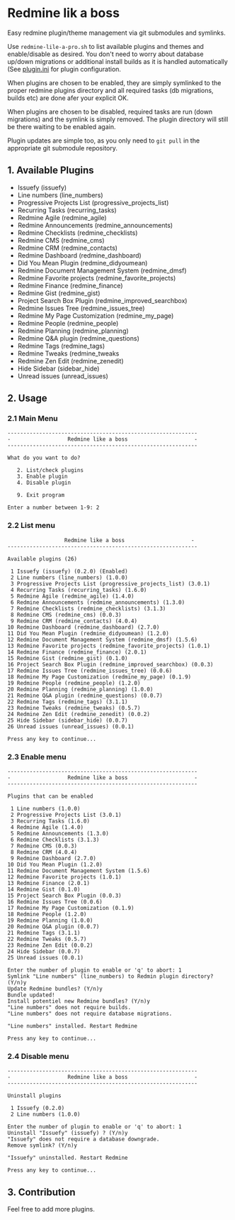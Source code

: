 # Redmine lik a boss

Easy redmine plugin/theme management via git submodules and symlinks.

Use `redmine-lile-a-pro.sh` to list available plugins and themes and enable/disable as desired. You don't need to worry about database up/down migrations or additional install builds as it is handled automatically (See [plugin.ini](https://github.com/cytopia/redmine-like-a-boss/blob/master/redmine-plugins/plugin.ini) for plugin configuration.

When plugins are chosen to be enabled, they are simply symlinked to the proper redmine plugins directory and all required tasks (db migrations, builds etc) are done afer your explicit OK.

When plugins are chosen to be disabled, required tasks are run (down migrations) and the symlink is simply removed. The plugin directory will still be there waiting to be enabled again.

Plugin updates are simple too, as you only need to `git pull` in the appropriate git submodule repository.


## 1. Available Plugins

* Issuefy (issuefy)
* Line numbers (line_numbers)
* Progressive Projects List (progressive_projects_list)
* Recurring Tasks (recurring_tasks)
* Redmine Agile (redmine_agile)
* Redmine Announcements (redmine_announcements)
* Redmine Checklists (redmine_checklists)
* Redmine CMS (redmine_cms)
* Redmine CRM (redmine_contacts)
* Redmine Dashboard (redmine_dashboard)
* Did You Mean Plugin (redmine_didyoumean)
* Redmine Document Management System (redmine_dmsf)
* Redmine Favorite projects (redmine_favorite_projects)
* Redmine Finance (redmine_finance)
* Redmine Gist (redmine_gist)
* Project Search Box Plugin (redmine_improved_searchbox)
* Redmine Issues Tree (redmine_issues_tree)
* Redmine My Page Customization (redmine_my_page)
* Redmine People (redmine_people)
* Redmine Planning (redmine_planning)
* Redmine Q&A plugin (redmine_questions)
* Redmine Tags (redmine_tags)
* Redmine Tweaks (redmine_tweaks
* Redmine Zen Edit (redmine_zenedit)
* Hide Sidebar (sidebar_hide)
* Unread issues (unread_issues)

## 2. Usage

### 2.1 Main Menu
```shell
------------------------------------------------------------
-                  Redmine like a boss                     -
------------------------------------------------------------

What do you want to do?

   2. List/check plugins
   3. Enable plugin
   4. Disable plugin

   9. Exit program

Enter a number between 1-9: 2
```
### 2.2 List menu
```shell
                  Redmine like a boss                     -
------------------------------------------------------------

Available plugins (26)

 1 Issuefy (issuefy) (0.2.0) (Enabled)
 2 Line numbers (line_numbers) (1.0.0)
 3 Progressive Projects List (progressive_projects_list) (3.0.1)
 4 Recurring Tasks (recurring_tasks) (1.6.0)
 5 Redmine Agile (redmine_agile) (1.4.0)
 6 Redmine Announcements (redmine_announcements) (1.3.0)
 7 Redmine Checklists (redmine_checklists) (3.1.3)
 8 Redmine CMS (redmine_cms) (0.0.3)
 9 Redmine CRM (redmine_contacts) (4.0.4)
10 Redmine Dashboard (redmine_dashboard) (2.7.0)
11 Did You Mean Plugin (redmine_didyoumean) (1.2.0)
12 Redmine Document Management System (redmine_dmsf) (1.5.6)
13 Redmine Favorite projects (redmine_favorite_projects) (1.0.1)
14 Redmine Finance (redmine_finance) (2.0.1)
15 Redmine Gist (redmine_gist) (0.1.0)
16 Project Search Box Plugin (redmine_improved_searchbox) (0.0.3)
17 Redmine Issues Tree (redmine_issues_tree) (0.0.6)
18 Redmine My Page Customization (redmine_my_page) (0.1.9)
19 Redmine People (redmine_people) (1.2.0)
20 Redmine Planning (redmine_planning) (1.0.0)
21 Redmine Q&A plugin (redmine_questions) (0.0.7)
22 Redmine Tags (redmine_tags) (3.1.1)
23 Redmine Tweaks (redmine_tweaks) (0.5.7)
24 Redmine Zen Edit (redmine_zenedit) (0.0.2)
25 Hide Sidebar (sidebar_hide) (0.0.7)
26 Unread issues (unread_issues) (0.0.1)

Press any key to continue...
```

### 2.3 Enable menu
```shell
------------------------------------------------------------
-                  Redmine like a boss                     -
------------------------------------------------------------

Plugins that can be enabled

 1 Line numbers (1.0.0)
 2 Progressive Projects List (3.0.1)
 3 Recurring Tasks (1.6.0)
 4 Redmine Agile (1.4.0)
 5 Redmine Announcements (1.3.0)
 6 Redmine Checklists (3.1.3)
 7 Redmine CMS (0.0.3)
 8 Redmine CRM (4.0.4)
 9 Redmine Dashboard (2.7.0)
10 Did You Mean Plugin (1.2.0)
11 Redmine Document Management System (1.5.6)
12 Redmine Favorite projects (1.0.1)
13 Redmine Finance (2.0.1)
14 Redmine Gist (0.1.0)
15 Project Search Box Plugin (0.0.3)
16 Redmine Issues Tree (0.0.6)
17 Redmine My Page Customization (0.1.9)
18 Redmine People (1.2.0)
19 Redmine Planning (1.0.0)
20 Redmine Q&A plugin (0.0.7)
21 Redmine Tags (3.1.1)
22 Redmine Tweaks (0.5.7)
23 Redmine Zen Edit (0.0.2)
24 Hide Sidebar (0.0.7)
25 Unread issues (0.0.1)

Enter the number of plugin to enable or 'q' to abort: 1
Symlink "Line numbers" (line_numbers) to Redmin plugin directory? (Y/n)y
Update Redmine bundles? (Y/n)y
Bundle updated!
Install potentiel new Redmine bundles? (Y/n)y
"Line numbers" does not require builds.
"Line numbers" does not require database migrations.

"Line numbers" installed. Restart Redmine

Press any key to continue...
```

### 2.4 Disable menu
```shell
------------------------------------------------------------
-                  Redmine like a boss                     -
------------------------------------------------------------

Uninstall plugins

 1 Issuefy (0.2.0)
 2 Line numbers (1.0.0)

Enter the number of plugin to enable or 'q' to abort: 1
Uninstall "Issuefy" (issuefy) ? (Y/n)y
"Issuefy" does not require a database downgrade.
Remove symlink? (Y/n)y

"Issuefy" uninstalled. Restart Redmine

Press any key to continue...
```

## 3. Contribution

Feel free to add more plugins.
